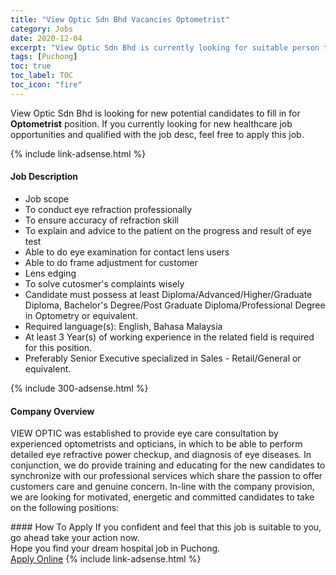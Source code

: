 ```yaml
---
title: "View Optic Sdn Bhd Vacancies Optometrist" 
category: Jobs 
date: 2020-12-04 
excerpt: "View Optic Sdn Bhd is currently looking for suitable person to fill in the Optometrist which positioned at Puchong" 
tags: [Puchong] 
toc: true 
toc_label: TOC 
toc_icon: "fire" 
--- 
```


<p>View Optic Sdn Bhd is looking for new potential candidates to fill in for <b>Optometrist</b> position. If you currently looking for new healthcare job opportunities and qualified with the job desc, feel free to apply this job.
</p>{% include link-adsense.html %} 
<div><div><div><h4>Job Description</h4></div></div><div><div><span><div><ul><li>Job scope&#160;</li><li>To conduct eye refraction professionally</li><li>To ensure accuracy of refraction skill</li><li>To explain and advice to the patient on the progress and result of eye test</li><li>Able to do eye examination for contact lens users</li><li>Able to do frame adjustment for customer</li><li>Lens edging</li><li>To solve cutosmer's complaints wisely</li><li>Candidate must possess at least Diploma/Advanced/Higher/Graduate Diploma, Bachelor's Degree/Post Graduate Diploma/Professional Degree in Optometry or equivalent.</li><li>Required language(s):&#160;English, Bahasa Malaysia</li><li>At least 3&#160;Year(s) of working experience in the related field is required for this position.</li><li>Preferably Senior Executive specialized in Sales - Retail/General or equivalent.</li></ul></div></span></div></div></div> 
{% include 300-adsense.html %} 
<div><div><div><h4>Company Overview</h4></div></div><div><div><span><div><p>VIEW OPTIC was established to provide eye care consultation by experienced optometrists and opticians, in which to be able to perform detailed eye refractive power checkup, and diagnosis of eye diseases. In conjunction, we do provide training and educating for the new candidates to synchronize with our professional services which share the passion to offer customers care and genuine concern. In-line with the company provision, we are looking for motivated, energetic and committed candidates to take on the following positions:</p></div></span></div></div></div> 
#### How To Apply 
If you confident and feel that this job is suitable to you, go ahead take your action now. <br/> 
Hope you find your dream hospital job in Puchong. <br/> 
<a href="https://www.jobstreet.com.my/en/job/optometrist-4430113?jobId=jobstreet-my-job-4430113&sectionRank=11&token=0~3777ec59-c98c-43f1-aabc-125bec256834&fr=SRP%20View%20In%20New%20Ta" class="btn btn--warning" target="_blank" rel="nofollow noopenner">Apply Online</a> 
{% include link-adsense.html %} 
